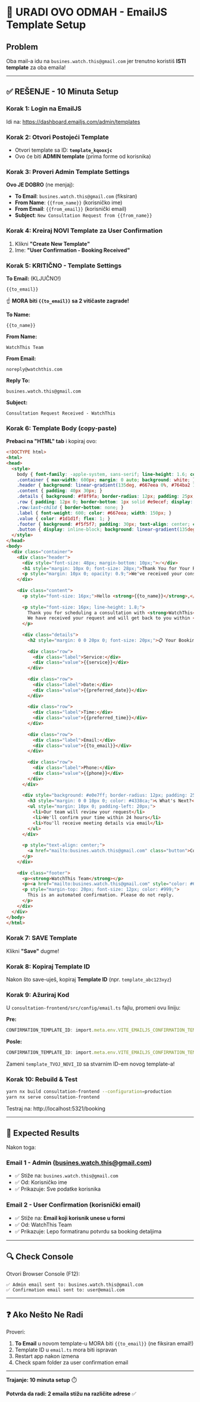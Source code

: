 # 🚨 URADI OVO ODMAH - EmailJS Template Setup

## Problem
Oba mail-a idu na `busines.watch.this@gmail.com` jer trenutno koristiš **ISTI template** za oba emaila!

---

## ✅ REŠENJE - 10 Minuta Setup

### Korak 1: Login na EmailJS
Idi na: https://dashboard.emailjs.com/admin/templates

### Korak 2: Otvori Postojeći Template
- Otvori template sa ID: **`template_kqooxjc`**
- Ovo će biti **ADMIN template** (prima forme od korisnika)

### Korak 3: Proveri Admin Template Settings

**Ovo JE DOBRO** (ne menjaj):
- **To Email**: `busines.watch.this@gmail.com` (fiksiran)
- **From Name**: `{{from_name}}` (korisničko ime)
- **From Email**: `{{from_email}}` (korisnički email)
- **Subject**: `New Consultation Request from {{from_name}}`

### Korak 4: Kreiraj NOVI Template za User Confirmation

1. Klikni **"Create New Template"**
2. Ime: **"User Confirmation - Booking Received"**

### Korak 5: KRITIČNO - Template Settings

**To Email:** (KLJUČNO!)
```
{{to_email}}
```
☝️ **MORA biti `{{to_email}}` sa 2 vitičaste zagrade!**

**To Name:**
```
{{to_name}}
```

**From Name:**
```
WatchThis Team
```

**From Email:**
```
noreply@watchthis.com
```

**Reply To:**
```
busines.watch.this@gmail.com
```

**Subject:**
```
Consultation Request Received - WatchThis
```

### Korak 6: Template Body (copy-paste)

**Prebaci na "HTML" tab** i kopiraj ovo:

```html
<!DOCTYPE html>
<html>
<head>
  <style>
    body { font-family: -apple-system, sans-serif; line-height: 1.6; color: #1d1d1f; margin: 0; padding: 0; background: #f5f5f7; }
    .container { max-width: 600px; margin: 0 auto; background: white; }
    .header { background: linear-gradient(135deg, #667eea 0%, #764ba2 100%); color: white; padding: 40px 30px; text-align: center; }
    .content { padding: 40px 30px; }
    .details { background: #f8f9fa; border-radius: 12px; padding: 25px; margin: 25px 0; border: 2px solid #e9ecef; }
    .row { padding: 12px 0; border-bottom: 1px solid #e9ecef; display: flex; }
    .row:last-child { border-bottom: none; }
    .label { font-weight: 600; color: #667eea; width: 150px; }
    .value { color: #1d1d1f; flex: 1; }
    .footer { background: #f5f5f7; padding: 30px; text-align: center; color: #6e6e73; font-size: 14px; }
    .button { display: inline-block; background: linear-gradient(135deg, #667eea, #764ba2); color: white; padding: 14px 30px; text-decoration: none; border-radius: 8px; font-weight: 600; margin: 20px 0; }
  </style>
</head>
<body>
  <div class="container">
    <div class="header">
      <div style="font-size: 48px; margin-bottom: 10px;">✅</div>
      <h1 style="margin: 10px 0; font-size: 28px;">Thank You for Your Request!</h1>
      <p style="margin: 10px 0; opacity: 0.9;">We've received your consultation booking</p>
    </div>
    
    <div class="content">
      <p style="font-size: 16px;">Hello <strong>{{to_name}}</strong>,</p>
      
      <p style="font-size: 16px; line-height: 1.8;">
        Thank you for scheduling a consultation with <strong>WatchThis</strong>! 
        We have received your request and will get back to you within <strong>24 hours</strong>.
      </p>
      
      <div class="details">
        <h2 style="margin: 0 0 20px 0; font-size: 20px;">📋 Your Booking Details</h2>
        
        <div class="row">
          <div class="label">Service:</div>
          <div class="value">{{service}}</div>
        </div>
        
        <div class="row">
          <div class="label">Date:</div>
          <div class="value">{{preferred_date}}</div>
        </div>
        
        <div class="row">
          <div class="label">Time:</div>
          <div class="value">{{preferred_time}}</div>
        </div>
        
        <div class="row">
          <div class="label">Email:</div>
          <div class="value">{{to_email}}</div>
        </div>
        
        <div class="row">
          <div class="label">Phone:</div>
          <div class="value">{{phone}}</div>
        </div>
      </div>
      
      <div style="background: #e0e7ff; border-radius: 12px; padding: 25px; margin: 25px 0; border-left: 4px solid #667eea;">
        <h3 style="margin: 0 0 10px 0; color: #4338ca;">📞 What's Next?</h3>
        <ul style="margin: 10px 0; padding-left: 20px;">
          <li>Our team will review your request</li>
          <li>We'll confirm your time within 24 hours</li>
          <li>You'll receive meeting details via email</li>
        </ul>
      </div>
      
      <p style="text-align: center;">
        <a href="mailto:busines.watch.this@gmail.com" class="button">Contact Us</a>
      </p>
    </div>
    
    <div class="footer">
      <p><strong>WatchThis Team</strong></p>
      <p><a href="mailto:busines.watch.this@gmail.com" style="color: #667eea;">busines.watch.this@gmail.com</a></p>
      <p style="margin-top: 20px; font-size: 12px; color: #999;">
        This is an automated confirmation. Please do not reply.
      </p>
    </div>
  </div>
</body>
</html>
```

### Korak 7: SAVE Template

Klikni **"Save"** dugme!

### Korak 8: Kopiraj Template ID

Nakon što save-uješ, kopiraj **Template ID** (npr. `template_abc123xyz`)

### Korak 9: Ažuriraj Kod

U `consultation-frontend/src/config/email.ts` fajlu, promeni ovu liniju:

**Pre:**
```typescript
CONFIRMATION_TEMPLATE_ID: import.meta.env.VITE_EMAILJS_CONFIRMATION_TEMPLATE_ID || 'template_kqooxjc',
```

**Posle:**
```typescript
CONFIRMATION_TEMPLATE_ID: import.meta.env.VITE_EMAILJS_CONFIRMATION_TEMPLATE_ID || 'template_TVOJ_NOVI_ID',
```

Zameni `template_TVOJ_NOVI_ID` sa stvarnim ID-em novog template-a!

### Korak 10: Rebuild & Test

```bash
yarn nx build consultation-frontend --configuration=production
yarn nx serve consultation-frontend
```

Testraj na: http://localhost:5321/booking

---

## 🎯 Expected Results

Nakon toga:

### Email 1 - Admin (busines.watch.this@gmail.com)
- ✅ Stiže na: `busines.watch.this@gmail.com`
- ✅ Od: Korisničko ime
- ✅ Prikazuje: Sve podatke korisnika

### Email 2 - User Confirmation (korisnički email)
- ✅ Stiže na: **Email koji korisnik unese u formi**
- ✅ Od: WatchThis Team
- ✅ Prikazuje: Lepo formatiranu potvrdu sa booking detaljima

---

## 🔍 Check Console

Otvori Browser Console (F12):
```
✅ Admin email sent to: busines.watch.this@gmail.com
✅ Confirmation email sent to: user@email.com
```

---

## ❓ Ako Nešto Ne Radi

Proveri:
1. **To Email** u novom template-u MORA biti `{{to_email}}` (ne fiksiran email!)
2. Template ID u `email.ts` mora biti ispravan
3. Restart app nakon izmena
4. Check spam folder za user confirmation email

---

**Trajanje: 10 minuta setup** ⏱️

**Potvrda da radi: 2 emaila stižu na različite adrese** ✅

